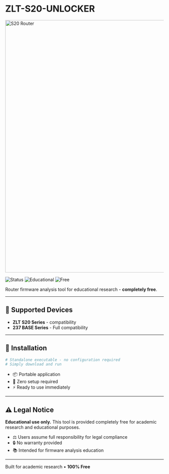 # ZLT-S20-UNLOCKER

<img src="https://github.com/user-attachments/assets/9aeff6c9-e43e-4c7b-bb36-22e94ee59a0b" alt="S20 Router" width="800" />

![Status](https://img.shields.io/badge/Status-DISCONTINUED-ff3838?style=for-the-badge)
![Educational](https://img.shields.io/badge/Purpose-EDUCATIONAL-00d4ff?style=for-the-badge)
![Free](https://img.shields.io/badge/License-COMPLETELY_FREE-00ff88?style=for-the-badge)

Router firmware analysis tool for educational research - **completely free**.

---

## 📱 Supported Devices

- **ZLT S20 Series** -  compatibility
- **237 BASE Series** - Full compatibility

---

## 🚀 Installation

```bash
# Standalone executable - no configuration required
# Simply download and run
```

- 📦 Portable application
- 🔧 Zero setup required  
- ⚡ Ready to use immediately

---

## ⚠️ Legal Notice

**Educational use only.** This tool is provided completely free for academic research and educational purposes.

- ⚖️ Users assume full responsibility for legal compliance
- 🔒 No warranty provided
- 📚 Intended for firmware analysis education

---

Built for academic research • **100% Free**
